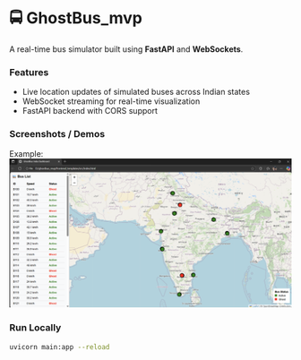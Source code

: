 # 🚍 GhostBus_mvp

A real-time bus simulator built using **FastAPI** and **WebSockets**.

### Features
- Live location updates of simulated buses across Indian states
- WebSocket streaming for real-time visualization
- FastAPI backend with CORS support


### Screenshots / Demos
Example: ![Dashboard Preview](https://github.com/sabareeswaran137K/ghostbus_mvp/blob/main/ghostbus.png)

### Run Locally
```bash
uvicorn main:app --reload




